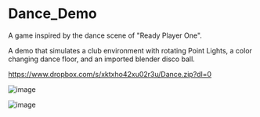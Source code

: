 # Dance_Demo

A game inspired by the dance scene of "Ready Player One". 

A demo that simulates a club environment  with rotating Point Lights, a color changing dance floor, and an imported blender disco ball. 

https://www.dropbox.com/s/xktxho42xu02r3u/Dance.zip?dl=0

![image](https://user-images.githubusercontent.com/42984201/117747083-86a75700-b1db-11eb-8c89-c9eb6b965072.png)

![image](https://user-images.githubusercontent.com/42984201/117747604-7774d900-b1dc-11eb-9cdb-c5e8d0a521c7.png)

